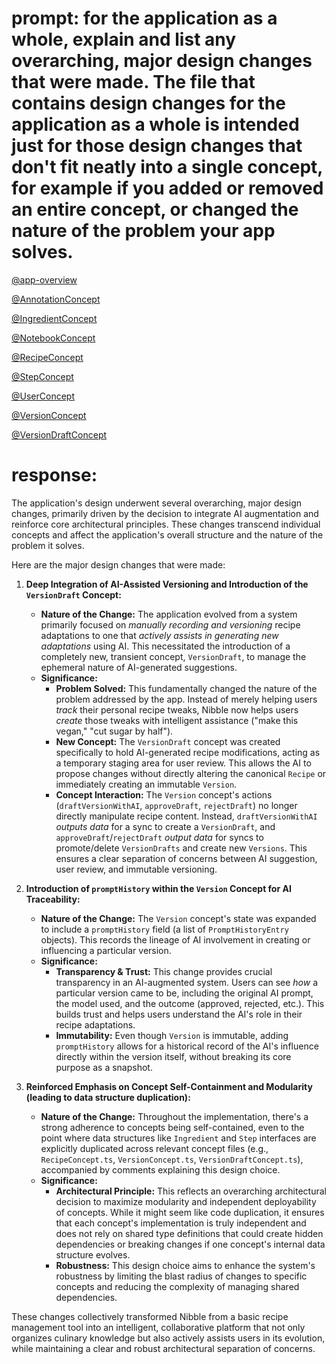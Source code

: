 # prompt: for the application as a whole, explain and list any overarching, major design changes that were made. The file that contains design changes for the application as a whole is intended just for those design changes that don't fit neatly into a single concept, for example if you added or removed an entire concept, or changed the nature of the problem your app solves.

[@app-overview](../background/app-overview.md)

[@AnnotationConcept](../../src/concepts/Annotation/AnnotationConcept.ts)

[@IngredientConcept](../../src/concepts/Ingredient.ts)

[@NotebookConcept](../../src/concepts/Notebook/NotebookConcept.ts)

[@RecipeConcept](../../src/concepts/Recipe/RecipeConcept.ts)

[@StepConcept](../../src/concepts/Step.ts)

[@UserConcept](../../src/concepts/User/UserConcept.ts)

[@VersionConcept](../../src/concepts/Version/VersionConcept.ts)

[@VersionDraftConcept](../../src/concepts/VersionDraft/VersionDraftConcept.ts)

# response:

The application's design underwent several overarching, major design changes, primarily driven by the decision to integrate AI augmentation and reinforce core architectural principles. These changes transcend individual concepts and affect the application's overall structure and the nature of the problem it solves.

Here are the major design changes that were made:

1.  **Deep Integration of AI-Assisted Versioning and Introduction of the `VersionDraft` Concept:**
    *   **Nature of the Change:** The application evolved from a system primarily focused on *manually recording and versioning* recipe adaptations to one that *actively assists in generating new adaptations* using AI. This necessitated the introduction of a completely new, transient concept, `VersionDraft`, to manage the ephemeral nature of AI-generated suggestions.
    *   **Significance:**
        *   **Problem Solved:** This fundamentally changed the nature of the problem addressed by the app. Instead of merely helping users *track* their personal recipe tweaks, Nibble now helps users *create* those tweaks with intelligent assistance ("make this vegan," "cut sugar by half").
        *   **New Concept:** The `VersionDraft` concept was created specifically to hold AI-generated recipe modifications, acting as a temporary staging area for user review. This allows the AI to propose changes without directly altering the canonical `Recipe` or immediately creating an immutable `Version`.
        *   **Concept Interaction:** The `Version` concept's actions (`draftVersionWithAI`, `approveDraft`, `rejectDraft`) no longer directly manipulate recipe content. Instead, `draftVersionWithAI` *outputs data* for a sync to create a `VersionDraft`, and `approveDraft`/`rejectDraft` *output data* for syncs to promote/delete `VersionDrafts` and create new `Versions`. This ensures a clear separation of concerns between AI suggestion, user review, and immutable versioning.

2.  **Introduction of `promptHistory` within the `Version` Concept for AI Traceability:**
    *   **Nature of the Change:** The `Version` concept's state was expanded to include a `promptHistory` field (a list of `PromptHistoryEntry` objects). This records the lineage of AI involvement in creating or influencing a particular version.
    *   **Significance:**
        *   **Transparency & Trust:** This change provides crucial transparency in an AI-augmented system. Users can see *how* a particular version came to be, including the original AI prompt, the model used, and the outcome (approved, rejected, etc.). This builds trust and helps users understand the AI's role in their recipe adaptations.
        *   **Immutability:** Even though `Version` is immutable, adding `promptHistory` allows for a historical record of the AI's influence directly within the version itself, without breaking its core purpose as a snapshot.

3.  **Reinforced Emphasis on Concept Self-Containment and Modularity (leading to data structure duplication):**
    *   **Nature of the Change:** Throughout the implementation, there's a strong adherence to concepts being self-contained, even to the point where data structures like `Ingredient` and `Step` interfaces are explicitly duplicated across relevant concept files (e.g., `RecipeConcept.ts`, `VersionConcept.ts`, `VersionDraftConcept.ts`), accompanied by comments explaining this design choice.
    *   **Significance:**
        *   **Architectural Principle:** This reflects an overarching architectural decision to maximize modularity and independent deployability of concepts. While it might seem like code duplication, it ensures that each concept's implementation is truly independent and does not rely on shared type definitions that could create hidden dependencies or breaking changes if one concept's internal data structure evolves.
        *   **Robustness:** This design choice aims to enhance the system's robustness by limiting the blast radius of changes to specific concepts and reducing the complexity of managing shared dependencies.

These changes collectively transformed Nibble from a basic recipe management tool into an intelligent, collaborative platform that not only organizes culinary knowledge but also actively assists users in its evolution, while maintaining a clear and robust architectural separation of concerns.